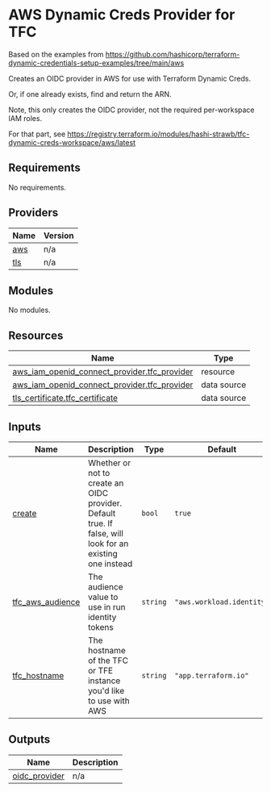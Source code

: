 # AWS Dynamic Creds Provider for TFC

Based on the examples from https://github.com/hashicorp/terraform-dynamic-credentials-setup-examples/tree/main/aws

Creates an OIDC provider in AWS for use with Terraform Dynamic Creds.

Or, if one already exists, find and return the ARN.


Note, this only creates the OIDC provider, not the required per-workspace IAM roles.

For that part, see https://registry.terraform.io/modules/hashi-strawb/tfc-dynamic-creds-workspace/aws/latest

<!-- BEGIN_TF_DOCS -->
## Requirements

No requirements.

## Providers

| Name | Version |
|------|---------|
| <a name="provider_aws"></a> [aws](#provider\_aws) | n/a |
| <a name="provider_tls"></a> [tls](#provider\_tls) | n/a |

## Modules

No modules.

## Resources

| Name | Type |
|------|------|
| [aws_iam_openid_connect_provider.tfc_provider](https://registry.terraform.io/providers/hashicorp/aws/latest/docs/resources/iam_openid_connect_provider) | resource |
| [aws_iam_openid_connect_provider.tfc_provider](https://registry.terraform.io/providers/hashicorp/aws/latest/docs/data-sources/iam_openid_connect_provider) | data source |
| [tls_certificate.tfc_certificate](https://registry.terraform.io/providers/hashicorp/tls/latest/docs/data-sources/certificate) | data source |

## Inputs

| Name | Description | Type | Default | Required |
|------|-------------|------|---------|:--------:|
| <a name="input_create"></a> [create](#input\_create) | Whether or not to create an OIDC provider. Default true. If false, will look for an existing one instead | `bool` | `true` | no |
| <a name="input_tfc_aws_audience"></a> [tfc\_aws\_audience](#input\_tfc\_aws\_audience) | The audience value to use in run identity tokens | `string` | `"aws.workload.identity"` | no |
| <a name="input_tfc_hostname"></a> [tfc\_hostname](#input\_tfc\_hostname) | The hostname of the TFC or TFE instance you'd like to use with AWS | `string` | `"app.terraform.io"` | no |

## Outputs

| Name | Description |
|------|-------------|
| <a name="output_oidc_provider"></a> [oidc\_provider](#output\_oidc\_provider) | n/a |
<!-- END_TF_DOCS -->
